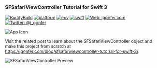### SFSafariViewController Tutorial for Swift 3
[![BuddyBuild](https://dashboard.buddybuild.com/api/statusImage?appID=58d3d0155223860001760619&branch=swift-3.0.2&build=latest)](https://dashboard.buddybuild.com/apps/58d3d0155223860001760619/build/latest?branch=swift-3.0.2)
[![platform](https://img.shields.io/badge/platform-ios-lightgrey.svg?style=flat)](https://developer.apple.com/ios/)
[![env](https://img.shields.io/badge/env-xcode_8.2.1-lightgrey.svg?style=flat)](https://developer.apple.com/xcode/)
[![swift](https://img.shields.io/badge/swift-3.0.2-orange.svg?style=flat)](https://swift.org/)
[![Web: jgonfer.com](https://img.shields.io/badge/web-jgonfer.com-yellow.svg?style=flat)](https://jgonfer.com)
[![Twitter: @j_gonfer](https://img.shields.io/badge/twitter-@j__gonfer-blue.svg?style=flat)](https://twitter.com/j_gonfer)

![App Icon](https://jgonfer.com/blog/wp-content/uploads/2017/03/SFSafariViewController-Tutorial-Icon.png)

Visit the related post to learn about the SFSafariViewController object and make this project from scratch at https://jgonfer.com/blog/sfsafariviewcontroller-tutorial-for-swift-3/.

![SFSafariViewController Preview](https://jgonfer.com/blog/wp-content/uploads/2017/03/In-App_cookie.gif)
